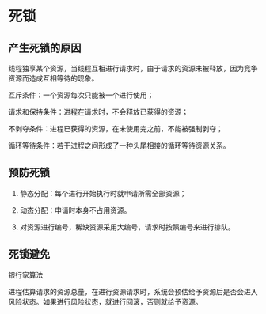# 死锁

## 产生死锁的原因

线程独享某个资源，当线程互相进行请求时，由于请求的资源未被释放，因为竞争资源而造成互相等待的现象。

互斥条件：一个资源每次只能被一个进行使用；

请求和保持条件：进程在请求时，不会释放已获得的资源；

不剥夺条件：进程已获得的资源，在未使用完之前，不能被强制剥夺；

循环等待条件：若干进程之间形成了一种头尾相接的循环等待资源关系。

## 预防死锁

1. 静态分配：每个进行开始执行时就申请所需全部资源；

2. 动态分配：申请时本身不占用资源。
3. 对资源进行编号，稀缺资源采用大编号，请求时按照编号来进行排队。

## 死锁避免

银行家算法

进程估算请求的资源总量，在进行资源请求时，系统会预估给予资源后是否会进入风险状态。如果进行风险状态，就进行回滚，否则就给予资源。